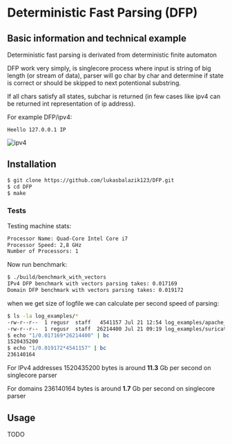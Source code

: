 # Deterministic Fast Parsing (DFP)

## Basic information and technical example

Deterministic fast parsing is derivated from deterministic finite automaton 

DFP work very simply, is singlecore process where input is string of big length (or stream of data), parser will go char by char and determine if state is correct or should be skipped to next potentional substring.

If all chars satisfy all states, subchar is returned (in few cases like ipv4 can be returned int representation of ip address).

For example DFP/ipv4:

```Heello 127.0.0.1 IP```

![ipv4](./doc/ipv4.png)

## Installation

```bash
$ git clone https://github.com/lukasbalazik123/DFP.git
$ cd DFP
$ make
```

### Tests

Testing machine stats:

```bash
Processor Name: Quad-Core Intel Core i7
Processor Speed: 2,8 GHz
Number of Processors: 1
```
Now run benchmark:

```bash
$ ./build/benchmark_with_vectors
IPv4 DFP benchmark with vectors parsing takes: 0.017169
Domain DFP benchmark with vectors parsing takes: 0.019172
```

when we get size of logfile we can calculate per second speed of parsing:

```bash
$ ls -la log_examples/*
-rw-r--r--  1 regusr  staff   4541157 Jul 21 12:54 log_examples/apache_access.log
-rw-r--r--  1 regusr  staff  26214400 Jul 21 09:19 log_examples/suricata.log
$ echo "1/0.017169*26214400" | bc
1520435200
$ echo "1/0.019172*4541157" | bc
236140164
```

For IPv4 addresses 1520435200 bytes is around **11.3** Gb per second on singlecore parser

For domains 236140164 bytes is around **1.7** Gb per second on singlecore parser

## Usage

TODO

